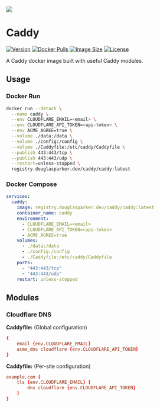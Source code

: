 <img src = "https://cdn.douglasparker.dev/images/caddy/logo-dark.png" />

# Caddy

[![Version](https://img.shields.io/docker/v/douglasparker/caddy-cloudflare?style=flat-square&sort=semver)](https://hub.docker.com/r/douglasparker/caddy-cloudflare)
[![Docker Pulls](https://img.shields.io/docker/pulls/douglasparker/caddy-cloudflare?style=flat-square)](https://hub.docker.com/r/douglasparker/caddy-cloudflare)
[![Image Size](https://img.shields.io/docker/image-size/douglasparker/caddy-cloudflare?style=flat-square)](https://hub.docker.com/r/douglasparker/caddy-cloudflare)
[![License](https://img.shields.io/github/license/douglasparker/caddy-cloudflare?style=flat-square)](https://github.com/douglasparker/caddy-cloudflare/blob/main/LICENSE.md)

A Caddy docker image built with useful Caddy modules.

## Usage

### Docker Run

```bash
docker run --detach \
  --name caddy \
  --env CLOUDFLARE_EMAIL=<email> \
  --env CLOUDFLARE_API_TOKEN=<api-token> \
  --env ACME_AGREE=true \
  --volume ./data:/data \
  --volume ./config:/config \
  --volume ./Caddyfile:/etc/caddy/Caddyfile \
  --publish 443:443/tcp \
  --publish 443:443/udp \
  --restart=unless-stopped \
  registry.douglasparker.dev/caddy/caddy:latest
```

### Docker Compose

```yaml
services:
  caddy:
    image: registry.douglasparker.dev/caddy/caddy:latest
    container_name: caddy
    environment:
      - CLOUDFLARE_EMAIL=<email>
      - CLOUDFLARE_API_TOKEN=<api-token>
      - ACME_AGREE=true
    volumes:
      - ./data:/data
      - ./config:/config
      - ./Caddyfile:/etc/caddy/Caddyfile
    ports:
      - "443:443/tcp"
      - "443:443/udp"
    restart: unless-stopped
```

## Modules

### Cloudflare DNS

**Caddyfile:** (Global configuration)

```conf
{
	email {env.CLOUDFLARE_EMAIL}
	acme_dns cloudflare {env.CLOUDFLARE_API_TOKEN}
}
```

**Caddyfile:** (Per-site configuration)

```conf
example.com {
	tls {env.CLOUDFLARE_EMAIL} { 
		dns cloudflare {env.CLOUDFLARE_API_TOKEN}
	}
}
```
